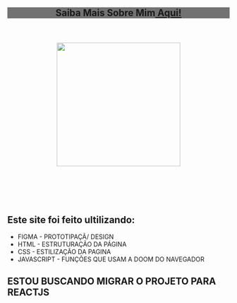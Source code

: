 ## <div align="center" style=" background-color: rgba(0, 0, 0, 0.548); ">Saiba Mais Sobre Mim<a href="https://bryandeveloper.netlify.app/"  target="_blank" target_blank> Aqui! </a></div> <br/>

## <div align="center"><img style="width: 280px;" src="https://bryandeveloper.netlify.app/assets/profile/Cyber1.png" alt=""> </div><br/>

## <br/>
## Este site foi feito ultilizando:
<ul>
<li>FIGMA - PROTOTIPAÇÃ/ DESIGN</li>

<li>HTML -  ESTRUTURAÇÃO DA PÁGINA</li>

<li>CSS -  ESTILIZAÇÃO DA PAGINA</li>

<li>JAVASCRIPT -  FUNÇÕES QUE USAM A DOOM DO NAVEGADOR</li>
</ul>

<h2> ESTOU BUSCANDO MIGRAR O PROJETO PARA REACTJS </h2>
